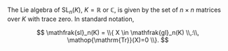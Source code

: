 The Lie algebra of $\mathop{\mathrm{SL}}_n(K)$, $K=\mathbb{R}$ or $\mathbb{C}$, is given by the set of $n\times n$ matrices over $K$ with trace zero. In standard notation,

$$
\mathfrak{sl}_n(K) = \\{ X \in \mathfrak{gl}_n(K) \\,:\\, \mathop{\mathrm{Tr}}(X)=0 \\}.
$$
